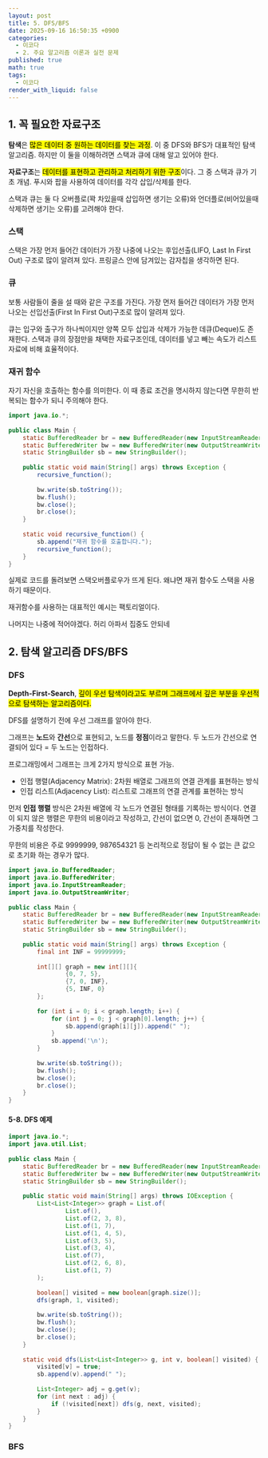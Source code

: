 ```yaml
---
layout: post
title: 5. DFS/BFS
date: 2025-09-16 16:50:35 +0900
categories:
  - 이코다
  - 2. 주요 알고리즘 이론과 실전 문제
published: true
math: true
tags:
  - 이코다
render_with_liquid: false
---
```

## 1. 꼭 필요한 자료구조

**탐색**은 <mark>많은 데이터 중 원하는 데이터를 찾는 과정</mark>. 이 중 DFS와 BFS가 대표적인 탐색 알고리즘. 하지만 이 둘을 이해하려면 스택과 큐에 대해 알고 있어야 한다.

**자료구조**는 <mark>데이터를 표현하고 관리하고 처리하기 위한 구조</mark>이다. 그 중 스택과 큐가 기초 개념. 푸시와 팝을 사용하여 데이터를 각각 삽입/삭제를 한다.

스택과 큐는 둘 다 오버플로(꽉 차있을때 삽입하면 생기는 오류)와 언더플로(비어있을때 삭제하면 생기는 오류)를 고려해야 한다.

### 스택
스택은 가장 먼저 들어간 데이터가 가장 나중에 나오는 후입선출(LIFO, Last In First Out) 구조로 많이 알려져 있다. 프링글스 안에 담겨있는 감자칩을 생각하면 된다.

### 큐
보통 사람들이 줄을 설 때와 같은 구조를 가진다. 가장 먼저 들어간 데이터가 가장 먼저 나오는 선입선출(First In First Out)구조로 많이 알려져 있다. 

큐는 입구와 출구가 하나씩이지만 양쪽 모두 삽입과 삭제가 가능한 데큐(Deque)도 존재한다. 스택과 큐의 장점만을 채택한 자료구조인데, 데이터를 넣고 빼는 속도가 리스트 자료에 비해 효율적이다. 

### 재귀 함수
자기 자신을 호출하는 함수를 의미한다. 이 때 종료 조건을 명시하지 않는다면 무한히 반복되는 함수가 되니 주의해야 한다.

```java
import java.io.*;  
  
public class Main {  
    static BufferedReader br = new BufferedReader(new InputStreamReader(System.in));  
    static BufferedWriter bw = new BufferedWriter(new OutputStreamWriter(System.out));  
    static StringBuilder sb = new StringBuilder();  
  
    public static void main(String[] args) throws Exception {  
        recursive_function();  
  
        bw.write(sb.toString());  
        bw.flush();  
        bw.close();  
        br.close();  
    }  
  
    static void recursive_function() {  
        sb.append("재귀 함수를 호출합니다.");  
        recursive_function();  
    }  
}
```

실제로 코드를 돌려보면 스택오버플로우가 뜨게 된다. 왜냐면 재귀 함수도 스택을 사용하기 때문이다. 

재귀함수를 사용하는 대표적인 예시는 팩토리얼이다. 

나머지는 나중에 적어야겠다. 허리 아파서 집중도 안되네

## 2. 탐색 알고리즘 DFS/BFS
### DFS 
**Depth-First-Search**, <mark>깊이 우선 탐색이라고도 부르며 그래프에서 깊은 부분을 우선적으로 탐색하는 알고리즘이다.</mark>

DFS를 설명하기 전에 우선 그래프를 알아야 한다. 

그래프는 **노드**와 **간선**으로 표현되고, 노드를 **정점**이라고 말한다. 
두 노드가 간선으로 연결되어 있다 = 두 노드는 인접하다.

프로그래밍에서 그래프는 크게 2가지 방식으로 표현 가능. 
- 인접 행렬(Adjacency Matrix): 2차원 배열로 그래프의 연결 관계를 표현하는 방식
- 인접 리스트(Adjacency List): 리스트로 그래프의 연결 관계를 표현하는 방식

먼저 **인접 행렬** 방식은 2차원 배열에 각 노드가 연결된 형태를 기록하는 방식이다.
연결이 되지 않은 행렬은 무한의 비용이라고 작성하고, 간선이 없으면 0, 간선이 존재하면 그 가중치를 작성한다.

무한의 비용은 주로 9999999, 987654321 등 논리적으로 정답이 될 수 없는 큰 값으로 초기화 하는 경우가 많다.

```java
import java.io.BufferedReader;  
import java.io.BufferedWriter;  
import java.io.InputStreamReader;  
import java.io.OutputStreamWriter;  
  
public class Main {  
    static BufferedReader br = new BufferedReader(new InputStreamReader(System.in));  
    static BufferedWriter bw = new BufferedWriter(new OutputStreamWriter(System.out));  
    static StringBuilder sb = new StringBuilder();  
  
    public static void main(String[] args) throws Exception {  
        final int INF = 99999999;  
  
        int[][] graph = new int[][]{  
                {0, 7, 5},  
                {7, 0, INF},  
                {5, INF, 0}  
        };  
  
        for (int i = 0; i < graph.length; i++) {  
            for (int j = 0; j < graph[0].length; j++) {  
                sb.append(graph[i][j]).append(" ");  
            }  
            sb.append('\n');  
        }  
  
        bw.write(sb.toString());  
        bw.flush();  
        bw.close();  
        br.close();  
    }  
}
```

#### 5-8. DFS 예제

```java
import java.io.*;  
import java.util.List;  
  
public class Main {  
    static BufferedReader br = new BufferedReader(new InputStreamReader(System.in));  
    static BufferedWriter bw = new BufferedWriter(new OutputStreamWriter(System.out));  
    static StringBuilder sb = new StringBuilder();  
  
    public static void main(String[] args) throws IOException {  
        List<List<Integer>> graph = List.of(  
                List.of(),             
                List.of(2, 3, 8),  
                List.of(1, 7),  
                List.of(1, 4, 5),  
                List.of(3, 5),  
                List.of(3, 4),  
                List.of(7),  
                List.of(2, 6, 8),  
                List.of(1, 7)  
        );  
  
        boolean[] visited = new boolean[graph.size()];  
        dfs(graph, 1, visited);       
  
        bw.write(sb.toString());  
        bw.flush();  
        bw.close();  
        br.close();  
    }  
  
    static void dfs(List<List<Integer>> g, int v, boolean[] visited) {  
        visited[v] = true;  
        sb.append(v).append(" ");  
  
        List<Integer> adj = g.get(v);  
        for (int next : adj) {  
            if (!visited[next]) dfs(g, next, visited);  
        }  
    }  
}
```

### BFS